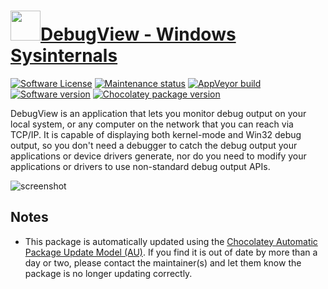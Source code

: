 # [<img src="https://cdn.jsdelivr.net/gh/dgalbraith/chocolatey-packages@54a7be0af6b7a76a706d99797b00f8295bb34f27/icons/dbgview.png" width="48" height="48" />DebugView - Windows Sysinternals](https://chocolatey.org/packages/dbgview)

[![Software License](https://img.shields.io/badge/License-Proprietary-grey.svg)](https://docs.microsoft.com/en-us/sysinternals/license-terms)
[![Maintenance status](https://img.shields.io/badge/maintained%3F-yes-green.svg)](https://gitHub.com/dgalbraith/chocolatey-packages/graphs/commit-activity)
[![AppVeyor build](https://img.shields.io/appveyor/ci/dgalbraith/chocolatey-packages)](https://ci.appveyor.com/project/dgalbraith/chocolatey-packages)
[![Software version](https://img.shields.io/badge/Source-v4.90-blue)](https://docs.microsoft.com/sysinternals/downloads/dbgview)
[![Chocolatey package version](https://img.shields.io/chocolatey/v/dbgview?label=Chocolatey)](https://chocolatey.org/packages/dbgview)

DebugView is an application that lets you monitor debug output on your local system, or any computer on the network
that you can reach via TCP/IP. It is capable of displaying both kernel-mode and Win32 debug output, so you don't need
a debugger to catch the debug output your applications or device drivers generate, nor do you need to modify your
applications or drivers to use non-standard debug output APIs.

![screenshot](https://cdn.jsdelivr.net/gh/dgalbraith/chocolatey-packages@ab7733d9bd5714cac138fe9e5eec447633fb3d75/automatic/dbgview/screenshot.png)

## Notes

* This package is automatically updated using the [Chocolatey Automatic Package Update Model (AU)](https://github.com/majkinetor/au/blob/master/README.md).
  If you find it is out of date by more than a day or two, please contact the maintainer(s) and let them know the package is no longer updating correctly.
